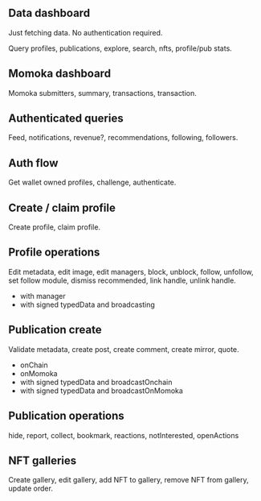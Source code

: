 ## Data dashboard

Just fetching data. No authentication required.

Query profiles, publications, explore, search, nfts, profile/pub stats.

## Momoka dashboard

Momoka submitters, summary, transactions, transaction.

## Authenticated queries

Feed, notifications, revenue?, recommendations, following, followers.

## Auth flow

Get wallet owned profiles, challenge, authenticate.

## Create / claim profile

Create profile, claim profile.

## Profile operations

Edit metadata, edit image, edit managers, block, unblock, follow, unfollow, set follow module, dismiss recommended, link handle, unlink handle.

- with manager
- with signed typedData and broadcasting

## Publication create

Validate metadata, create post, create comment, create mirror, quote.

- onChain
- onMomoka
- with signed typedData and broadcastOnchain
- with signed typedData and broadcastOnMomoka

## Publication operations

hide, report, collect, bookmark, reactions, notInterested, openActions

## NFT galleries

Create gallery, edit gallery, add NFT to gallery, remove NFT from gallery, update order.
